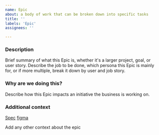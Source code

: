 ```yaml
---
name: Epic
about: a body of work that can be broken down into specific tasks
title: ''
labels: 'Epic'
assignees: ''

---
```


### Description
Brief summary of what this Epic is, whether it's a larger project, goal, or user story. Describe the job to be done, which persona this Epic is mainly for, or if more multiple, break it down by user and job story.

### Why are we doing this?
Describe how this Epic impacts an initiative the business is working on.

### Additional context
[Spec](LINK_TO_SPEC)
[figma](LINK_TO_DESIGNS)

Add any other context about the epic
